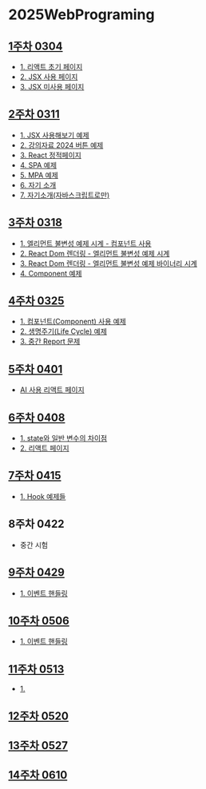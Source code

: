 # 2025WebPrograming

## [1주차 0304](https://github.com/GUBBIB/2025WebPrograming/tree/main/1Week0304)

- [1. 리액트 초기 페이지](https://gubbib.github.io/2025WebPrograming/1Week0304/my-react-app3/index.html)
- [2. JSX 사용 페이지](https://gubbib.github.io/2025WebPrograming/1Week0304/usejsx/index.html)
- [3. JSX 미사용 페이지](https://gubbib.github.io/2025WebPrograming/1Week0304/unusejsx/index.html)

## [2주차 0311](https://github.com/GUBBIB/2025WebPrograming/tree/main/2Week0311)

- [1. JSX 사용해보기 예제](https://gubbib.github.io/2025WebPrograming/2Week0311/react-app-ex01/)
- [2. 강의자료 2024 버튼 예제](https://gubbib.github.io/2025WebPrograming/2Week0311/my-app/)
- [3. React 정적페이지](https://gubbib.github.io/2025WebPrograming/2Week0311/my-app/crud.html)
- [4. SPA 예제](https://gubbib.github.io/2025WebPrograming/2Week0311/SpaExample/index.html)
- [5. MPA 예제](https://gubbib.github.io/2025WebPrograming/2Week0311/MpaExample/index.html)
- [6. 자기 소개](https://gubbib.github.io/2025WebPrograming/2Week0311/my-introduce/)
- [7. 자기소개(자바스크립트로만)](https://gubbib.github.io/2025WebPrograming/2Week0311/my-introduce/my-introduce-java.html)

## [3주차 0318](https://github.com/GUBBIB/2025WebPrograming/tree/main/3Week0318)

- [1. 엘리먼트 불변성 예제 시계 - 컴포넌트 사용](https://gubbib.github.io/2025WebPrograming/3Week0318/binary-clock)
- [2. React Dom 렌더링 - 엘리먼트 불변성 예제 시계](https://gubbib.github.io/2025WebPrograming/3Week0318/binary-clock/clock1.html)
- [3. React Dom 렌더링 - 엘리먼트 불변성 예제 바이너리 시계](https://gubbib.github.io/2025WebPrograming/3Week0318/binary-clock/clock2.html)
- [4. Component 예제](https://gubbib.github.io/2025WebPrograming/3Week0318/comment-component-ex)

## [4주차 0325](https://github.com/GUBBIB/2025WebPrograming/tree/main/4Week0325)

- [1. 컴포넌트(Component) 사용 예제](https://gubbib.github.io/2025WebPrograming/4Week0325/comment-component-ex/)
- [2. 생명주기(Life Cycle) 예제](https://gubbib.github.io/2025WebPrograming/4Week0325/notification-ex/)
- [3. 중간 Report 문제](https://gubbib.github.io/2025WebPrograming/4Week0325/report-react-app)

## [5주차 0401](https://github.com/GUBBIB/2025WebPrograming/tree/main/5Week0401)

- [AI 사용 리액트 페이지](https://gubbib.github.io/2025WebPrograming/5Week0401/ai-report-react-app/index.html)

## [6주차 0408](https://github.com/GUBBIB/2025WebPrograming/tree/main/6Week0408)
- [1. state와 일반 변수의 차이점](https://gubbib.github.io/2025WebPrograming/6Week0408/test)
- [2. 리액트 페이지](https://gubbib.github.io/2025WebPrograming/6Week0408/report-my-app)

## [7주차 0415](https://github.com/GUBBIB/2025WebPrograming/tree/main/7Week0415)
- [1. Hook 예제들](https://GUBBIB.github.io/2025WebPrograming/7Week0415/ex1-react-app)

## 8주차 0422
- 중간 시험

## [9주차 0429](https://github.com/GUBBIB/2025WebPrograming/tree/main/9Week0429)
- [1. 이벤트 핸들링](https://gubbib.github.io/2025WebPrograming/9Week0429/my-app)

## [10주차 0506](https://github.com/GUBBIB/2025WebPrograming/tree/main/10Week0506)
- [1. 이벤트 핸들링](https://gubbib.github.io/2025WebPrograming/9Week0429/my-app)
<!-- 전 주와 수업 내용이 같아서 주소가 같습니다 -->

## [11주차 0513](https://github.com/GUBBIB/2025WebPrograming/tree/main/11Week0513)
- [1. ](https://gubbib.github.io/2025WebPrograming/11Week0513/my-app/)

## [12주차 0520](https://github.com/GUBBIB/2025WebPrograming/tree/main/12Week0520)

## [13주차 0527](https://github.com/GUBBIB/2025WebPrograming/tree/main/13Week0527)

## [14주차 0610](https://github.com/GUBBIB/2025WebPrograming/tree/main/14Week0610)


<!--
-- 팀 과제 --
1. 서버 구축 :
    IIS, Apache, nginx, Tomat, Flask, express
ㄴ Python - Django - Flask 해봐야지 << 인원 때문에 못할 수도있음

2. 웹 페이지 :
    SPA, MPA, Hook의 내용도 들어가야 함

3. 회원관리 :
    DB 연동 할건데 파이어베이스 아니면 workbench 등 
    workbench가 아무래도 해봤으니 편함
    파이어베이스 -> 공부할 겸 좋음

4. 게시판 : 

참고
- ChatGPT AI API 사용하셈 = 웹 접속
ㄴ 내 서버에 모델을 다운해서 사용하는 방법도 있다.

-->